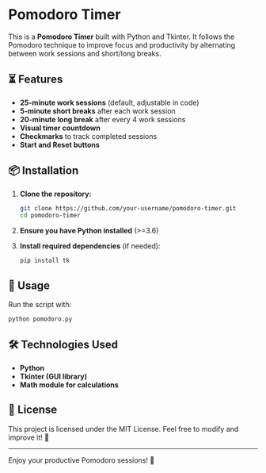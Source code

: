 # Pomodoro Timer

This is a **Pomodoro Timer** built with Python and Tkinter. It follows the Pomodoro technique to improve focus and productivity by alternating between work sessions and short/long breaks.

## ⏳ Features

- **25-minute work sessions** (default, adjustable in code)
- **5-minute short breaks** after each work session
- **20-minute long break** after every 4 work sessions
- **Visual timer countdown**
- **Checkmarks** to track completed sessions
- **Start and Reset buttons**

## 📦 Installation

1. **Clone the repository:**
   ```bash
   git clone https://github.com/your-username/pomodoro-timer.git
   cd pomodoro-timer
   ```

2. **Ensure you have Python installed** (>=3.6)

3. **Install required dependencies** (if needed):
   ```bash
   pip install tk
   ```

## 🚀 Usage

Run the script with:
```bash
python pomodoro.py
```

## 🛠️ Technologies Used

- **Python**
- **Tkinter (GUI library)**
- **Math module for calculations**

## 📜 License

This project is licensed under the MIT License. Feel free to modify and improve it! 🚀

---

Enjoy your productive Pomodoro sessions! 🍅

